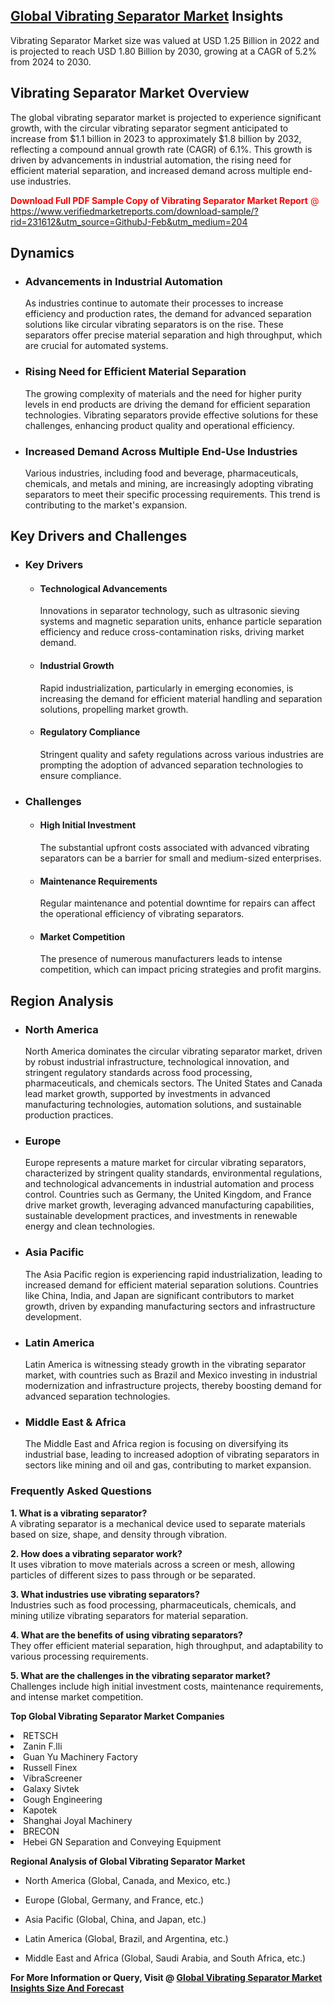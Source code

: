 <h2><a href="https://www.verifiedmarketreports.com/download-sample/?rid=231612&amp;utm_source=GithubJ&amp;utm_medium=204" target="_blank">Global Vibrating Separator Market</a> Insights</h2><p>Vibrating Separator Market size was valued at USD 1.25 Billion in 2022 and is projected to reach USD 1.80 Billion by 2030, growing at a CAGR of 5.2% from 2024 to 2030.</p><p> <h2>Vibrating Separator Market Overview</h2> <p>The global vibrating separator market is projected to experience significant growth, with the circular vibrating separator segment anticipated to increase from $1.1 billion in 2023 to approximately $1.8 billion by 2032, reflecting a compound annual growth rate (CAGR) of 6.1%. This growth is driven by advancements in industrial automation, the rising need for efficient material separation, and increased demand across multiple end-use industries. </p> <p><p><span class=""><span style="color: #ff0000;"><strong>Download Full PDF Sample Copy of Vibrating Separator Market Report</strong> @ </span><a href="https://www.verifiedmarketreports.com/download-sample/?rid=231612&amp;utm_source=GithubJ-Feb&amp;utm_medium=204" target="_blank">https://www.verifiedmarketreports.com/download-sample/?rid=231612&amp;utm_source=GithubJ-Feb&amp;utm_medium=204</a></span></p></p> <h2>Dynamics</h2> <ul> <li><h3>Advancements in Industrial Automation</h3> <p>As industries continue to automate their processes to increase efficiency and production rates, the demand for advanced separation solutions like circular vibrating separators is on the rise. These separators offer precise material separation and high throughput, which are crucial for automated systems. </p> </li> <li><h3>Rising Need for Efficient Material Separation</h3> <p>The growing complexity of materials and the need for higher purity levels in end products are driving the demand for efficient separation technologies. Vibrating separators provide effective solutions for these challenges, enhancing product quality and operational efficiency. </p> </li> <li><h3>Increased Demand Across Multiple End-Use Industries</h3> <p>Various industries, including food and beverage, pharmaceuticals, chemicals, and metals and mining, are increasingly adopting vibrating separators to meet their specific processing requirements. This trend is contributing to the market's expansion. </p> </li> </ul> <h2>Key Drivers and Challenges</h2> <ul> <li><h3>Key Drivers</h3> <ul> <li><h4>Technological Advancements</h4> <p>Innovations in separator technology, such as ultrasonic sieving systems and magnetic separation units, enhance particle separation efficiency and reduce cross-contamination risks, driving market demand. </p> </li> <li><h4>Industrial Growth</h4> <p>Rapid industrialization, particularly in emerging economies, is increasing the demand for efficient material handling and separation solutions, propelling market growth. </p> </li> <li><h4>Regulatory Compliance</h4> <p>Stringent quality and safety regulations across various industries are prompting the adoption of advanced separation technologies to ensure compliance. </p> </li> </ul> </li> <li><h3>Challenges</h3> <ul> <li><h4>High Initial Investment</h4> <p>The substantial upfront costs associated with advanced vibrating separators can be a barrier for small and medium-sized enterprises. </p> </li> <li><h4>Maintenance Requirements</h4> <p>Regular maintenance and potential downtime for repairs can affect the operational efficiency of vibrating separators. </p> </li> <li><h4>Market Competition</h4> <p>The presence of numerous manufacturers leads to intense competition, which can impact pricing strategies and profit margins. </p> </li> </ul> </li> </ul> <h2>Region Analysis</h2> <ul> <li><h3>North America</h3> <p>North America dominates the circular vibrating separator market, driven by robust industrial infrastructure, technological innovation, and stringent regulatory standards across food processing, pharmaceuticals, and chemicals sectors. The United States and Canada lead market growth, supported by investments in advanced manufacturing technologies, automation solutions, and sustainable production practices. </p> </li> <li><h3>Europe</h3> <p>Europe represents a mature market for circular vibrating separators, characterized by stringent quality standards, environmental regulations, and technological advancements in industrial automation and process control. Countries such as Germany, the United Kingdom, and France drive market growth, leveraging advanced manufacturing capabilities, sustainable development practices, and investments in renewable energy and clean technologies. </p> </li> <li><h3>Asia Pacific</h3> <p>The Asia Pacific region is experiencing rapid industrialization, leading to increased demand for efficient material separation solutions. Countries like China, India, and Japan are significant contributors to market growth, driven by expanding manufacturing sectors and infrastructure development. </p> </li> <li><h3>Latin America</h3> <p>Latin America is witnessing steady growth in the vibrating separator market, with countries such as Brazil and Mexico investing in industrial modernization and infrastructure projects, thereby boosting demand for advanced separation technologies. </p> </li> <li><h3>Middle East & Africa</h3> <p>The Middle East and Africa region is focusing on diversifying its industrial base, leading to increased adoption of vibrating separators in sectors like mining and oil and gas, contributing to market expansion. </p> </li> </ul> <h3>Frequently Asked Questions</h3> <p><strong>1. What is a vibrating separator?</strong><br> A vibrating separator is a mechanical device used to separate materials based on size, shape, and density through vibration. </p> <p><strong>2. How does a vibrating separator work?</strong><br> It uses vibration to move materials across a screen or mesh, allowing particles of different sizes to pass through or be separated. </p> <p><strong>3. What industries use vibrating separators?</strong><br> Industries such as food processing, pharmaceuticals, chemicals, and mining utilize vibrating separators for material separation. </p> <p><strong>4. What are the benefits of using vibrating separators?</strong><br> They offer efficient material separation, high throughput, and adaptability to various processing requirements. </p> <p><strong>5. What are the challenges in the vibrating separator market?</strong><br> Challenges include high initial investment costs, maintenance requirements, and intense market competition.</p><p><strong>Top Global Vibrating Separator Market Companies</strong></p><div data-test-id=""><p><li>RETSCH</li><li> Zanin F.lli</li><li> Guan Yu Machinery Factory</li><li> Russell Finex</li><li> VibraScreener</li><li> Galaxy Sivtek</li><li> Gough Engineering</li><li> Kapotek</li><li> Shanghai Joyal Machinery</li><li> BRECON</li><li> Hebei GN Separation and Conveying Equipment</li></p><div><strong>Regional Analysis of&nbsp;Global Vibrating Separator Market</strong></div><ul><li dir="ltr"><p dir="ltr">North America&nbsp;(Global, Canada, and Mexico, etc.)</p></li><li dir="ltr"><p dir="ltr">Europe (Global, Germany, and France, etc.)</p></li><li dir="ltr"><p dir="ltr">Asia Pacific&nbsp;(Global, China, and Japan, etc.)</p></li><li dir="ltr"><p dir="ltr">Latin America&nbsp;(Global, Brazil, and Argentina, etc.)</p></li><li dir="ltr">Middle East and Africa&nbsp;(Global, Saudi Arabia, and South Africa, etc.)</li></ul><p><strong>For More Information or Query, Visit @&nbsp;</strong><strong><a href="https://www.verifiedmarketreports.com/product/vibrating-separator-market/?utm_source=GithubJ&amp;utm_medium=204" target="_blank">Global Vibrating Separator Market Insights Size And Forecast</a></strong></p></div>
